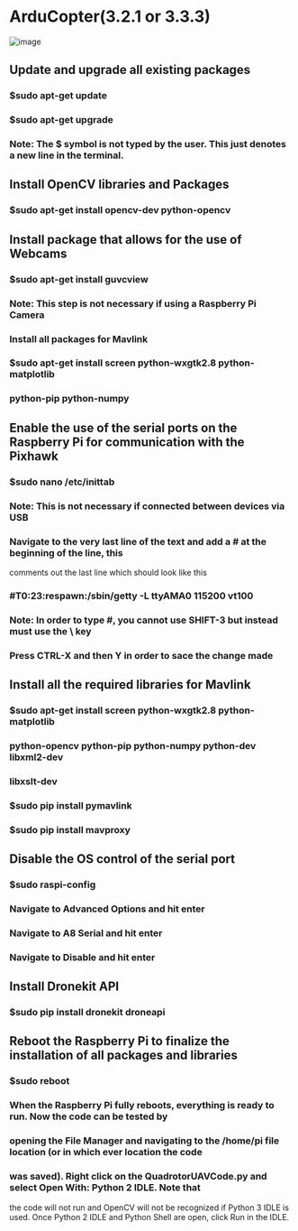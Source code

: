 # ArduCopter(3.2.1 or 3.3.3)
![image](https://github.com/tsaiminghsu/ArduCopter/blob/master/ArDrone2_rsapi.jpg)
## Update and upgrade all existing packages
### $sudo apt-get update
### $sudo apt-get upgrade
### Note: The $ symbol is not typed by the user. This just denotes a new line in the terminal.
## Install OpenCV libraries and Packages
### $sudo apt-get install opencv-dev python-opencv
## Install package that allows for the use of Webcams
### $sudo apt-get install guvcview
### Note: This step is not necessary if using a Raspberry Pi Camera
### Install all packages for Mavlink
### $sudo apt-get install screen python-wxgtk2.8 python-matplotlib
### python-pip python-numpy
## Enable the use of the serial ports on the Raspberry Pi for communication with the Pixhawk
### $sudo nano /etc/inittab
### Note: This is not necessary if connected between devices via USB
### Navigate to the very last line of the text and add a # at the beginning of the line, this
comments out the last line which should look like this
### #T0:23:respawn:/sbin/getty -L ttyAMA0 115200 vt100
### Note: In order to type #, you cannot use SHIFT-3 but instead must use the \ key
### Press CTRL-X and then Y in order to sace the change made
## Install all the required libraries for Mavlink
### $sudo apt-get install screen python-wxgtk2.8 python-matplotlib
### python-opencv python-pip python-numpy python-dev libxml2-dev
### libxslt-dev
### $sudo pip install pymavlink
### $sudo pip install mavproxy
## Disable the OS control of the serial port
### $sudo raspi-config
### Navigate to Advanced Options and hit enter
### Navigate to A8 Serial and hit enter
### Navigate to Disable and hit enter
## Install Dronekit API
### $sudo pip install dronekit droneapi
## Reboot the Raspberry Pi to finalize the installation of all packages and libraries
### $sudo reboot
### When the Raspberry Pi fully reboots, everything is ready to run. Now the code can be tested by
### opening the File Manager and navigating to the /home/pi file location (or in which ever location the code
### was saved). Right click on the QuadrotorUAVCode.py and select Open With: Python 2 IDLE. Note that
the code will not run and OpenCV will not be recognized if Python 3 IDLE is used. Once Python 2 IDLE
and Python Shell are open, click Run in the IDLE.
